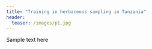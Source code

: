 ```yaml
---
title: "Training in herbaceous sampling in Tanzania"
header:
  teaser: /images/p1.jpg
---
```

Sample text here
